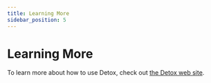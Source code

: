 ```yaml
---
title: Learning More
sidebar_position: 5
---
```


# Learning More

To learn more about how to use Detox, check out [the Detox web site][detox].

[detox]: https://wix.github.io/Detox/
